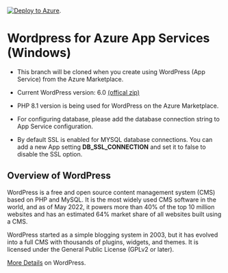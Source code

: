 [![Deploy to Azure](http://azuredeploy.net/deploybutton.png)](https://azuredeploy.net/).

# Wordpress for Azure App Services (Windows)

- This branch will be cloned when you create using WordPress (App Service) from the Azure Marketplace.
- Current WordPress version: 6.0 [(offical zip)](https://wordpress.org/latest.zip)
- PHP 8.1 version is being used for WordPress on the Azure Marketplace.

- For configuring database, please add the database connection string to App Service configuration.
- By default SSL is enabled for MYSQL database connections. You can add a new App setting **DB_SSL_CONNECTION** and set it to false to disable the SSL option.

## Overview of WordPress

WordPress is a free and open source content management system (CMS) based on PHP and MySQL. It is the most widely used CMS software in the world, and as of May 2022, it powers more than 40% of the top 10 million websites and has an estimated 64% market share of all websites built using a CMS.

WordPress started as a simple blogging system in 2003, but it has evolved into a full CMS with thousands of plugins, widgets, and themes. It is licensed under the General Public License (GPLv2 or later).

[More Details](https://wordpress.org/) on WordPress.
